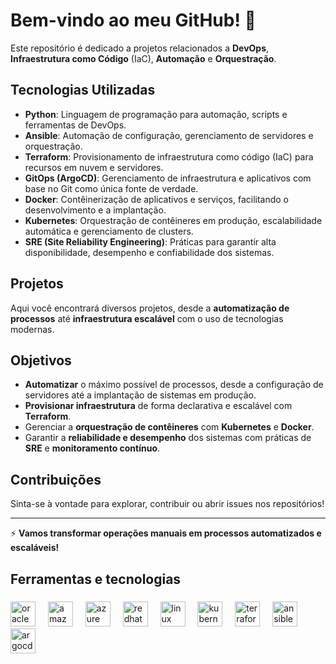 # Bem-vindo ao meu GitHub! 👋

Este repositório é dedicado a projetos relacionados a **DevOps**, **Infraestrutura como Código** (IaC), **Automação** e **Orquestração**.

## Tecnologias Utilizadas

- **Python**: Linguagem de programação para automação, scripts e ferramentas de DevOps.
- **Ansible**: Automação de configuração, gerenciamento de servidores e orquestração.
- **Terraform**: Provisionamento de infraestrutura como código (IaC) para recursos em nuvem e servidores.
- **GitOps (ArgoCD)**: Gerenciamento de infraestrutura e aplicativos com base no Git como única fonte de verdade.
- **Docker**: Contêinerização de aplicativos e serviços, facilitando o desenvolvimento e a implantação.
- **Kubernetes**: Orquestração de contêineres em produção, escalabilidade automática e gerenciamento de clusters.
- **SRE (Site Reliability Engineering)**: Práticas para garantir alta disponibilidade, desempenho e confiabilidade dos sistemas.

## Projetos

Aqui você encontrará diversos projetos, desde a **automatização de processos** até **infraestrutura escalável** com o uso de tecnologias modernas.

## Objetivos

- **Automatizar** o máximo possível de processos, desde a configuração de servidores até a implantação de sistemas em produção.
- **Provisionar infraestrutura** de forma declarativa e escalável com **Terraform**.
- Gerenciar a **orquestração de contêineres** com **Kubernetes** e **Docker**.
- Garantir a **reliabilidade e desempenho** dos sistemas com práticas de **SRE** e **monitoramento contínuo**.

## Contribuições

Sinta-se à vontade para explorar, contribuir ou abrir issues nos repositórios!

---

⚡ **Vamos transformar operações manuais em processos automatizados e escaláveis!**
<h2 align="left">Ferramentas e tecnologias</h2>

###

<div align="left">
  <img src="https://cdn.jsdelivr.net/gh/devicons/devicon/icons/oracle/oracle-original.svg" height="40" alt="oracle logo"  />
  <img width="12" />
  <img src="https://cdn.jsdelivr.net/gh/devicons/devicon/icons/amazonwebservices/amazonwebservices-line-wordmark.svg" height="40" alt="amazonwebservices logo"  />
  <img width="12" />
  <img src="https://cdn.jsdelivr.net/gh/devicons/devicon/icons/azure/azure-original.svg" height="40" alt="azure logo"  />
  <img width="12" />
  <img src="https://cdn.jsdelivr.net/gh/devicons/devicon/icons/redhat/redhat-original.svg" height="40" alt="redhat logo"  />
  <img width="12" />
  <img src="https://cdn.jsdelivr.net/gh/devicons/devicon/icons/linux/linux-original.svg" height="40" alt="linux logo"  />
  <img width="12" />
  <img src="https://cdn.jsdelivr.net/gh/devicons/devicon/icons/kubernetes/kubernetes-plain.svg" height="40" alt="kubernetes logo"  />
  <img width="12" />
  <img src="https://cdn.jsdelivr.net/gh/devicons/devicon/icons/terraform/terraform-original.svg" height="40" alt="terraform logo"  />
  <img width="12" />
  <img src="https://cdn.jsdelivr.net/gh/devicons/devicon/icons/ansible/ansible-original.svg" height="40" alt="ansible logo"  />
  <img width="12" />
  <img src="https://cdn.jsdelivr.net/gh/devicons/devicon/icons/argocd/argocd-original.svg" height="40" alt="argocd logo"  />
</div>

###
